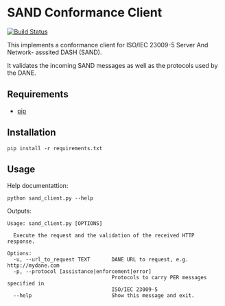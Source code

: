 # SAND Conformance Client

[![Build Status](https://travis-ci.org/edrthomas/SAND-HTTP-Conformance-Client.svg?branch=master)](https://travis-ci.org/edrthomas/SAND-HTTP-Conformance-Client)

This implements a conformance client for ISO/IEC 23009-5 Server And Network-
asssited DASH (SAND).

It validates the incoming SAND messages as well as the protocols used by
the DANE.

## Requirements

- [pip](https://pip.pypa.io/en/stable/)

## Installation

```
pip install -r requirements.txt
```

## Usage

Help documentattion:

```
python sand_client.py --help
```

Outputs:

```
Usage: sand_client.py [OPTIONS]

  Execute the request and the validation of the received HTTP response.

Options:
  -u, --url_to_request TEXT       DANE URL to request, e.g. http://mydane.com
  -p, --protocol [assistance|enforcement|error]
                                  Protocols to carry PER messages specified in
                                  ISO/IEC 23009-5
  --help                          Show this message and exit.
```
